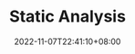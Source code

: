 ---
title: Static Analysis
description:
toc: true
authors: []
tags: []
categories: []
series: []
date: 2022-11-07T22:41:10+08:00
lastmod: 2022-11-07T22:41:10+08:00
featuredVideo:
featuredImage:
draft: true
---